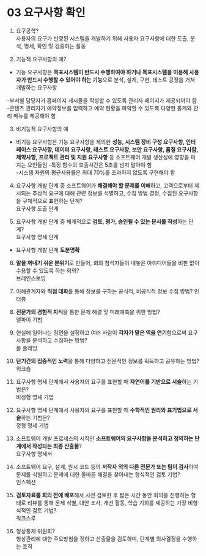 03 요구사항 확인
===
1. 요구공학?<br>
사용자의 요구가 반영된 시스템을 개발하기 위해 사용자 요구사항에 대한 도출, 분석, 명세, 확인 및 검증하는 활동

2. 기능적 요구사항의 예?<br>
- 기능 요구사항은 <b>목표시스템이 반드시 수행하여야 하거나 목표시스템을 이용해 사용자가 반드시 수행할 수 있어야 하는 기능</b>으로 분석, 설계, 구현, 테스트 공정을 거쳐 개발하는 요구사항

-부서별 담당자가 홈페이지 게시물을 작성할 수 있도록 관리자 페이지가 제공되어야 함<br>
-콘텐츠 관리자가 예약정보를 입력하고 예약 현황을 파악할 수 있도록 다양한 통계와 관리 메뉴를 제공해야 함

3. 비기능적 요구사항의 예<br>
- 비기능 요구사항은 기능 요구사항을 제외한 <b>성능, 시스템 장비 구성 요구사항, 인터페이스 요구사항, 데이터 요구사항, 테스트 요구사항, 보안 요구사항, 품질 요구사함, 제약사항, 프로젝트 관리 및 지원 요구사항</b> 등 소프트웨어 개발 생산성에 영향을 미치는 요인들임
-특정 함수의 호출시간은 5초를 넘지 말아야 함<br>
-시스템 자원의 평균사용률은 최대 70%를 초과하지 않도록 구현해야 함<br>

4. 요구사항 개발 단계 중 소프트웨어가 <b>해결해야 할 문제를 이해</b>하고, 고객으로부터 제시되는 추상적 요구에 대해 관련 정보를 식별하고, 수집 방법 결정, 수집된 요구사항을 구체적으로 표현하는 단계?<br>
요구사항 도출 단계

5. 요구사항 개발 단계 중 체계적으로 <b>검토, 평가, 승인될 수 있는 문서를 작성</b>하는 단계?<br>
요구사항 명세 단계

- 요구사항 개발 단계
<b>도분명확</b>

6. <b>말을 꺼내기 쉬운 분위기</b>로 만들어, 회의 참석자들이 내놓은 아이디어들을 비판 없이 수용할 수 있도록 하는 회의?<br>
브레인스토밍

7. 이해관계자와 <b>직접 대화</b>를 통해 정보를 구하는 공식적, 비공식적 정보 수집 방법?<vr>
인터뷰
  
8. <b>전문가의 경험적 지식</b>을 통한 문제 해결 및 미래예측을 위한 방법?<br>
델파이 기법
  
9. 현실에 일어나는 장면을 설정하고 여러 사람이 <b>각자가 맡은 역을 연기</b>함으로써 요구사항을 분석하고 수집하는 방법?<br>
롤 플레잉
  
10. <b>단기간의 집중적인 노력</b>을 통해 다양하고 전문적인 정보를 획득하고 공유하는 방법?<br>
워크숍
  
11. 요구사항 명세 단계에서 사용자의 요구를 표현할 때 <b>자연어를 기반으로 서술</b>하는 기법은?<br>
비정형 명세 기법
  
12. 요구사항 명세 단계에서 사용자의 요구를 표현할 때 <b>수학적인 원리와 표기법으로 서술</b>하는 기법은?<br>
정형 명세 기법
  
13. 소프트웨어 개발 프로세스의 시작인 <b>소프트웨어의 요구사항을 분석하고 정의하는 단계에서 작성되는 최종 산출물</b>?<br>
요구사항 명세서
  
14. 소프트웨어 요구, 설계, 원시 코드 등의 <b>저작자 외의 다른 전문가 또는 팀이 검사</b>하여 문제를 식별하고 문제에 대한 올바른 해결을 찾아내는 형식적인 검토 기법?<br>
인스펙션

15. <b>검토자료를 회의 전에 배포</b>해서 사전 검토한 후 짧은 시간 동안 회의를 진행하는 형태로 리뷰를 통해 문제 식별, 대안 조사, 개선 활동, 학습 기회를 제공하는 가장 비형식적인 검토 기법?<br>
워크스루
  
16. 형상통제 위원회?<br>
형상관리에 대한 주요방침을 정하고 산출물을 검토하며, 단계별 의사결정을 수행하는 조직
  
